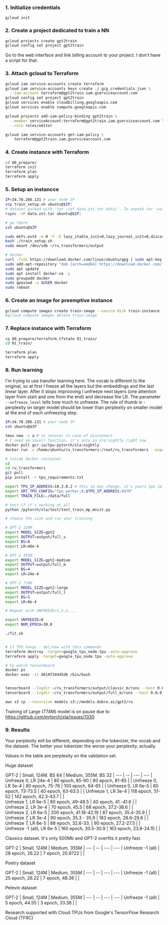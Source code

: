 ### 1. Initialize credentials
```gcloud init```
### 2. Create a project dedicated to train a NN
```bash
gcloud projects create gpt2train
gcloud config set project gpt2train
```

Go to the web interface and link billing account to your project. I don't have a script for that.

### 3. Attach gcloud to Terraform
```bash
gcloud iam service-accounts create terraform
gcloud iam service-accounts keys create ./.gcp_credentials.json \
  --iam-account terraform@gpt2train.iam.gserviceaccount.com
gcloud config set project gpt2train
gcloud services enable cloudbilling.googleapis.com
gcloud services enable compute.googleapis.com

gcloud projects add-iam-policy-binding gpt2train \
  --member serviceAccount:terraform@gpt2train.iam.gserviceaccount.com \
  --role roles/editor

gcloud iam service-accounts get-iam-policy \
    terraform@gpt2train.iam.gserviceaccount.com

```
### 4. Create instance with Terraform

```bash
cd 00_prepare/
terraform init
terraform plan
terraform apply
```

### 5. Setup an instancce

```bash
IP=34.70.206.131 # your node IP
scp train_setup.sh ubuntu@$IP:
# dataset packed with 'tar -caf data.zst.tar data/'. To unpack tar -xaf
rsync -vP data.zst.tar ubuntu@$IP:  

# go there 
ssh ubuntu@$IP 

sudo mkfs.ext4 -m 0 -F -E lazy_itable_init=0,lazy_journal_init=0,discard /dev/sdb
bash ./train_setup.sh
sudo mount /dev/sdb ~/ru_transformers/output

# docker
curl -fsSL https://download.docker.com/linux/ubuntu/gpg | sudo apt-key add -
sudo add-apt-repository "deb [arch=amd64] https://download.docker.com/linux/ubuntu bionic stable"
sudo apt update
sudo apt install docker-ce -y
sudo groupadd docker
sudo gpasswd -a $USER docker
sudo reboot

```

### 6. Create an image for preemptive instance

```bash
gcloud compute images create train-image --source-disk train-instance --source-disk-zone us-central1-a --force
#gcloud compute images delete train-image 
```

### 7. Replace instance with Terraform

```bash
cp 00_prepare/terraform.tfstate 01_train/
cd 01_train/

terraform plan
terraform apply
```

### 8. Run learning

I'm trying to use transfer learning here. The vocab is different to the original, so at first I freeze all the layers but the embeddings and the last linear layer. After it stops improoving I unfreeze next layers (one attention layer from start and one from the end) and decrease the LR. The parameter `--unfreeze_level` tells how much to unfreeze. The rule of thumb is - perplexity on larger model should be lower than perplexity on smaller model at the end of each unfreezing step. 

```bash
IP=34.70.206.131 # your node IP
ssh ubuntu@$IP 

tmux new -s a # to recover in case of disconnect
# I need xm.save() function, it's only in xla:nightly right now
docker pull gcr.io/tpu-pytorch/xla:nightly
docker run -v /home/ubuntu/ru_transformers:/root/ru_transformers --expose	6006 -it --shm-size 60G gcr.io/tpu-pytorch/xla:nightly 

# inside docker container
cd
cd ru_transformers
git pull 
pip install -r tpu_requirements.txt

export TPU_IP_ADDRESS=10.3.0.2 # this ip may change, it's yours tpu ip
export XRT_TPU_CONFIG="tpu_worker;0;$TPU_IP_ADDRESS:8470"
export TRAIN_FILE=./data/full

# test if it's working at all
python /pytorch/xla/test/test_train_mp_mnist.py

# choose the size and run your training

# GPT-2 124M
export MODEL_SIZE=gpt2
export OUTPUT=output/full_s
export BS=8
export LR=40e-4

# GPT-2 355M
export MODEL_SIZE=gpt2-medium
export OUTPUT=output/full_m
export BS=4
export LR=24e-4

# GPT-2 774M
export MODEL_SIZE=gpt2-large
export OUTPUT=output/full_l
export BS=1
export LR=8e-4

# Repeat with UNFREEZE=1,2,3,...

export UNFREEZE=0
export NUM_EPOCH=30.0

./fit.sh


# if TPU hangs - del/new with this commands
terraform destroy -target=google_tpu_node.tpu -auto-approve
terraform apply -target=google_tpu_node.tpu -auto-approve

# to watch tensorboard
docker ps
docker exec -it d619f34445d6 /bin/bash


tensorboard --logdir ~/ru_transformers/output/classic_m/runs --host 0.0.0.0 --port 6007 &
tensorboard --logdir ~/ru_transformers/output/full_m/runs --host 0.0.0.0 --port 6007 &

aws s3 cp --recursive models s3://models.dobro.ai/gpt2/ru

```

Training of Large (774M) model is on pause due to https://github.com/pytorch/xla/issues/1330

### 9. Results

Your perplexity will be different, depending on the tokenizer, the vocab and the dataset. The better your tokenizer the worse your perplexity, actually.

Values in the table are perplexity on the validation set.

Huge dataset

GPT-2                           | Small, 124M. BS 64 | Medium, 355M. BS 32   | 
---                                  | -- | ---                          | --- | 
Unfreeze 0, LR 24e-4         | 80 epoch, 85-90 | 80 epoch,  81-85                         |   | 
Unfreeze 0, LR 3e-4          | 80 epoch, 75-76 | 100 epoch,  64-65                         |   | 
Unfreeze 0, LR 6e-5          | 80 epoch, 73-73.5 | 40 epoch,  63-63.5                         |   | 
Unfreeze 1, LR 3e-4          | 118 epoch, 51-52 | 142 epoch, 42.3-43.7                    |   |  
Unfreeze 1, LR 6e-5         | 80 epoch, 49-49.5 | 40 epoch, 41.-41.6                     |   |  
Unfreeze 2, LR 3e-4          | 70 epoch, 45.5 |  68 epoch, 37.2-38.6                        |   |  
Unfreeze 2, LR 6e-5         | 200 epoch, 41.18-42.19 | 87 epoch, 35.4-35.9                          |   |  
Unfreeze 7, LR 3e-4          | 90 epoch, 35.3 - 35.9 | 163 epoch, 28.6-29.6                          |   |  
Unfreeze 7, LR 6e-5         | 88 epoch, 32.6-33. | 90 epoch, 27.2-27.5                          |   |  
Unfreeze -1 (all), LR 6e-5         | 160 epoch, 30.5-30.9 | 163 epoch, 23.8-24.15                          |   |  

Classics dataset. 
It's only 500Mb and GPT-2 overfits it pretty fast. 

GPT-2                           | Small, 124M  | Medium, 355M   | 
---                                  | -- | ---                          | --- | 
Unfreeze -1 (all)         | 28 epoch, 26.22 | 7 epoch, 20.9722                          |   |  

Poetry dataset

GPT-2                           | Small, 124M  | Medium, 355M   | 
---                                  | -- | ---                          | --- | 
Unfreeze -1 (all)         | 25 epoch, 26.22 | 7 epoch, 48.36                         |   |  

Pelevin dataset

GPT-2                           | Small, 124M  | Medium, 355M   | 
---                                  | -- | ---                          | --- | 
Unfreeze -1 (all)         | 5 epoch, 44.55 | 3 epoch, 33.38                          |   |  




Research supported with Cloud TPUs from Google's TensorFlow Research Cloud (TFRC)